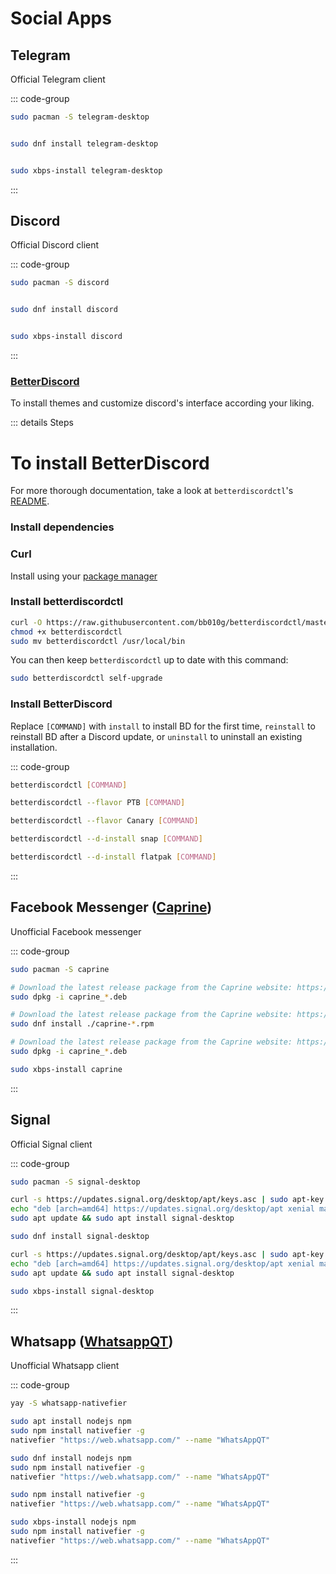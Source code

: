 # Social Apps

## Telegram

Official Telegram client

::: code-group

```sh [Arch]
sudo pacman -S telegram-desktop
```

```sh [Debian]sudo apt install telegram-desktop

```

```sh [Fedora]
sudo dnf install telegram-desktop
```

```sh [Ubuntu]sudo apt install telegram-desktop

```

```sh [Void]
sudo xbps-install telegram-desktop
```

:::

## Discord

Official Discord client

::: code-group

```sh [Arch]
sudo pacman -S discord
```

```sh [Debian]sudo apt install discord

```

```sh [Fedora]
sudo dnf install discord
```

```sh [Ubuntu]sudo apt install discord

```

```sh [Void]
sudo xbps-install discord
```

:::

### [BetterDiscord](https://betterdiscord.net/home/)

To install themes and customize discord's interface according your liking.

::: details Steps

# To install BetterDiscord

For more thorough documentation,
take a look at `betterdiscordctl`'s [README](https://github.com/bb010g/betterdiscordctl#betterdiscordctl).

### Install dependencies

### Curl

Install using your [package manager](https://curl.se/download.html#Linux)

### Install betterdiscordctl

```sh
curl -O https://raw.githubusercontent.com/bb010g/betterdiscordctl/master/betterdiscordctl
chmod +x betterdiscordctl
sudo mv betterdiscordctl /usr/local/bin
```

You can then keep `betterdiscordctl` up to date with this command:

```sh
sudo betterdiscordctl self-upgrade
```

### Install BetterDiscord

Replace `[COMMAND]` with `install` to install BD for the first time,
`reinstall` to reinstall BD after a Discord update,
or `uninstall` to uninstall an existing installation.

::: code-group

```sh [Stable]
betterdiscordctl [COMMAND]
```

```sh [PTB]
betterdiscordctl --flavor PTB [COMMAND]
```

```sh [Canary]
betterdiscordctl --flavor Canary [COMMAND]
```

```sh [Snap]
betterdiscordctl --d-install snap [COMMAND]
```

```sh [Flatpak]
betterdiscordctl --d-install flatpak [COMMAND]
```

:::

## Facebook Messenger ([Caprine](https://github.com/sindresorhus/caprine))

Unofficial Facebook messenger

::: code-group

```sh [Arch]
sudo pacman -S caprine
```

```sh [Debian]
# Download the latest release package from the Caprine website: https://github.com/sindresorhus/caprine/releases/latest
sudo dpkg -i caprine_*.deb
```

```sh [Fedora]
# Download the latest release package from the Caprine website: https://github.com/sindresorhus/caprine/releases/latest
sudo dnf install ./caprine-*.rpm
```

```sh [Ubuntu]
# Download the latest release package from the Caprine website: https://github.com/sindresorhus/caprine/releases/latest
sudo dpkg -i caprine_*.deb
```

```sh [Void]
sudo xbps-install caprine
```

:::

## Signal

Official Signal client

::: code-group

```sh [Arch]
sudo pacman -S signal-desktop
```

```sh [Debian]
curl -s https://updates.signal.org/desktop/apt/keys.asc | sudo apt-key add -
echo "deb [arch=amd64] https://updates.signal.org/desktop/apt xenial main" | sudo tee -a /etc/apt/sources.list.d/signal-xenial.list
sudo apt update && sudo apt install signal-desktop
```

```sh [Fedora]
sudo dnf install signal-desktop
```

```sh [Ubuntu]
curl -s https://updates.signal.org/desktop/apt/keys.asc | sudo apt-key add -
echo "deb [arch=amd64] https://updates.signal.org/desktop/apt xenial main" | sudo tee -a /etc/apt/sources.list.d/signal-xenial.list
sudo apt update && sudo apt install signal-desktop
```

```sh [Void]
sudo xbps-install signal-desktop
```

:::

## Whatsapp ([WhatsappQT](https://gitlab.com/bit3/whatsappqt))

Unofficial Whatsapp client

::: code-group

```sh [Arch]
yay -S whatsapp-nativefier
```

```sh [Debian]
sudo apt install nodejs npm
sudo npm install nativefier -g
nativefier "https://web.whatsapp.com/" --name "WhatsAppQT"
```

```sh [Fedora]
sudo dnf install nodejs npm
sudo npm install nativefier -g
nativefier "https://web.whatsapp.com/" --name "WhatsAppQT"
```

```sh [Ubuntu]sudo apt install nodejs npm
sudo npm install nativefier -g
nativefier "https://web.whatsapp.com/" --name "WhatsAppQT"
```

```sh [Void]
sudo xbps-install nodejs npm
sudo npm install nativefier -g
nativefier "https://web.whatsapp.com/" --name "WhatsAppQT"
```

:::
